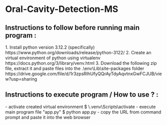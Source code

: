# Oral-Cavity-Detection-MS

<h2>Instructions to follow before running main program : </h2>
1. Install python version 3.12.2 (specifically)
    https://www.python.org/downloads/release/python-3122/
2. Create an virtual environment of python using virtualenv
    https://docs.python.org/3/library/venv.html
3. Download the following zip file, extract it and paste files into the .\env\Lib\site-packages folder
    https://drive.google.com/file/d/1r3zpsRIhUfyQQrAyTdyAqvtnxGwFCJUB/view?usp=sharing

<h2>Instructions to execute program / How to use ? : </h2>
- activate created virtual environment $ \.venv\Scripts\activate
- execute main program file "app.py" $ python app.py
- copy the URL from command prompt and paste it into the web browser

